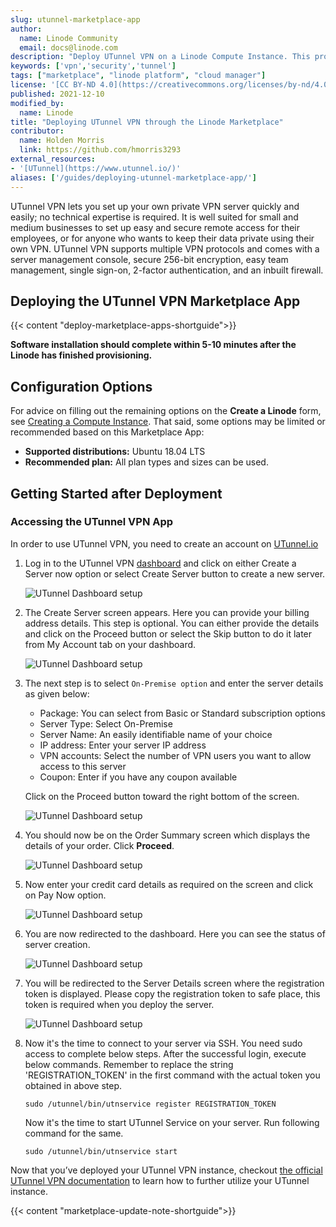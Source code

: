 ```yaml
---
slug: utunnel-marketplace-app
author:
  name: Linode Community
  email: docs@linode.com
description: "Deploy UTunnel VPN on a Linode Compute Instance. This provides you with a cloud-based subscription service that allows users to create VPN servers."
keywords: ['vpn','security','tunnel']
tags: ["marketplace", "linode platform", "cloud manager"]
license: '[CC BY-ND 4.0](https://creativecommons.org/licenses/by-nd/4.0)'
published: 2021-12-10
modified_by:
  name: Linode
title: "Deploying UTunnel VPN through the Linode Marketplace"
contributor:
  name: Holden Morris
  link: https://github.com/hmorris3293
external_resources:
- '[UTunnel](https://www.utunnel.io/)'
aliases: ['/guides/deploying-utunnel-marketplace-app/']
---
```


UTunnel VPN lets you set up your own private VPN server quickly and easily; no technical expertise is required. It is well suited for small and medium businesses to set up easy and secure remote access for their employees, or for anyone who wants to keep their data private using their own VPN. UTunnel VPN supports multiple VPN protocols and comes with a server management console, secure 256-bit encryption, easy team management, single sign-on, 2-factor authentication, and an inbuilt firewall.

## Deploying the UTunnel VPN Marketplace App

{{< content "deploy-marketplace-apps-shortguide">}}

**Software installation should complete within 5-10 minutes after the Linode has finished provisioning.**

## Configuration Options

For advice on filling out the remaining options on the **Create a Linode** form, see [Creating a Compute Instance](/docs/guides/creating-a-compute-instance/). That said, some options may be limited or recommended based on this Marketplace App:

- **Supported distributions:** Ubuntu 18.04 LTS
- **Recommended plan:** All plan types and sizes can be used.

## Getting Started after Deployment

### Accessing the UTunnel VPN App

In order to use UTunnel VPN, you need to create an account on [UTunnel.io](https://dashboard.utunnel.io/user/signup/)

1.  Log in to the UTunnel VPN [dashboard](https://dashboard.utunnel.io/) and click on either Create a Server now option or select Create Server button to create a new server.

    ![UTunnel Dashboard setup](utunnel_dashboard1.png)

1.  The Create Server screen appears. Here you can provide your billing address details. This step is optional. You can either provide the details and click on the Proceed button or select the Skip button to do it later from My Account tab on your dashboard.

    ![UTunnel Dashboard setup](utunnel_dashboard2.png)

1.  The next step is to select `On-Premise option` and enter the server details as given below:

    - Package: You can select from Basic or Standard subscription options
    - Server Type: Select On-Premise
    - Server Name: An easily identifiable name of your choice
    - IP address: Enter your server IP address
    - VPN accounts: Select the number of VPN users you want to allow access to this server
    - Coupon: Enter if you have any coupon available

    Click on the Proceed button toward the right bottom of the screen.

    ![UTunnel Dashboard setup](utunnel_dashboard3.png)

1.  You should now be on the Order Summary screen which displays the details of your order. Click **Proceed**.

    ![UTunnel Dashboard setup](utunnel_dashboard4.png)

1.  Now enter your credit card details as required on the screen and click on Pay Now option.

    ![UTunnel Dashboard setup](utunnel_dashboard5.png)

1.  You are now redirected to the dashboard. Here you can see the status of server creation.

    ![UTunnel Dashboard setup](utunnel_dashboard6.png)

1.  You will be redirected to the Server Details screen where the registration token is displayed. Please copy the registration token to safe place, this token is required when you deploy the server.

    ![UTunnel Dashboard setup](utunnel_dashboard7.png)

1.  Now it's the time to connect to your server via SSH. You need sudo access to complete below steps. After the successful login, execute below commands. Remember to replace the string 'REGISTRATION_TOKEN' in the first command with the actual token you obtained in above step.

        sudo /utunnel/bin/utnservice register REGISTRATION_TOKEN

    Now it's the time to start UTunnel Service on your server. Run following command for the same.

        sudo /utunnel/bin/utnservice start

Now that you’ve deployed your UTunnel VPN instance, checkout [the official UTunnel VPN documentation](https://help.utunnel.io/About-UTunnel-VPN) to learn how to further utilize your UTunnel instance.

{{< content "marketplace-update-note-shortguide">}}